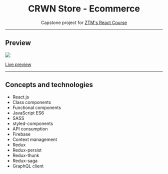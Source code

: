 <h1 align="center">CRWN Store - Ecommerce</h1>
<p align="center">Capstone project for <a href="https://www.udemy.com/course/complete-react-developer-zero-to-mastery">ZTM's React Course</a></p>
<hr>
<h2>Preview</h2>
<a align="center"><img src="https://user-images.githubusercontent.com/106234166/198903826-9ba88731-33da-4baf-9d1e-039dc40cbdaf.png"></a>
<p><a href="https://ztm-react-capstone-ecommerce-mgastonportillo.vercel.app/">Live preview</a></p>
<hr>
<h2>Concepts and technologies</h2>
<ul>
<li>React.js</li>
<li>Class components</li>
<li>Functional components</li>
<li>JavaScript ES6</li>
<li>SASS</li>
<li>styled-components</li>
<li>API consumption</li>
<li>Firebase</li>
<li>Context management</li>
<li>Redux</li>
<li>Redux-persist</li>
<li>Redux-thunk</li>
<li>Redux-saga</li>
<li>GraphQL client</li>
</ul>
